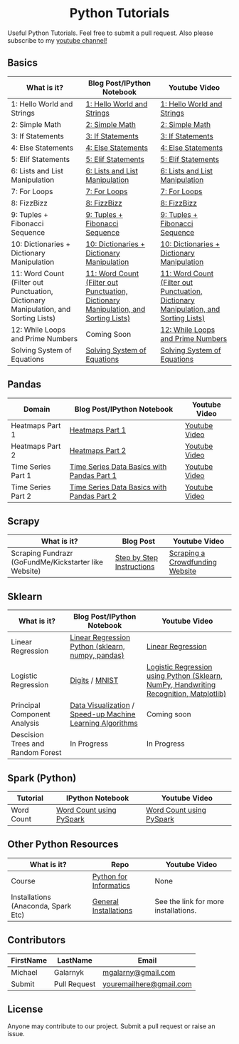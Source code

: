 <h1 align="center"> Python Tutorials</h1>

Useful Python Tutorials. Feel free to submit a pull request. Also please subscribe to my <a href="https://www.youtube.com/c/MichaelGalarnyk?sub_confirmation=1"> youtube channel!</a>

## Basics 
What is it? | Blog Post/IPython Notebook | Youtube Video
--- | --- | ---
1: Hello World and Strings | [1: Hello World and Strings](https://medium.com/@GalarnykMichael/python-basics-1-hello-world-and-strings-de0d17857c93) | [1: Hello World and Strings](https://www.youtube.com/watch?v=JqGjkNzzU4s)
2: Simple Math | [2: Simple Math](https://medium.com/@GalarnykMichael/python-basics-2-simple-math-4ac7cc928738) | [2: Simple Math](https://www.youtube.com/watch?v=30ghRykclIU)
3: If Statements | [3: If Statements](https://medium.com/@GalarnykMichael/python-basics-3-if-statements-bcc29c09c710) | [3: If Statements](https://www.youtube.com/watch?v=317X-OQCs0Q)
4: Else Statements | [4: Else Statements](https://medium.com/@GalarnykMichael/python-basics-4-else-statements-7d8618e00afe) | [4: Else Statements](https://www.youtube.com/watch?v=e9ZMSHYwtDM)
5: Elif Statements | [5: Elif Statements](https://medium.com/@GalarnykMichael/python-basics-5-elif-statements-b8950dc71cf9) | [5: Elif Statements](https://www.youtube.com/watch?v=NxBBBPjusyA)
6: Lists and List Manipulation | [6: Lists and List Manipulation](https://medium.com/@GalarnykMichael/python-basics-6-lists-and-list-manipulation-a56be62b1f95) | [6: Lists and List Manipulation](https://www.youtube.com/watch?v=w9I8R3WSVqc)
7: For Loops | [7: For Loops](https://github.com/mGalarnyk/Python_Tutorials/blob/master/Python_Basics/Intro/PythonBasicsForLoops.ipynb) | [7: For Loops](https://www.youtube.com/watch?v=8fswDyk9UIY)
8: FizzBizz | [8: FizzBizz](https://github.com/mGalarnyk/Python_Tutorials/blob/master/Python_Basics/Intro/PythonBasicsFizzBuzz.ipynb) | [8: FizzBizz](https://www.youtube.com/watch?v=XR1QFrbPRnw)
9: Tuples + Fibonacci Sequence | [9: Tuples + Fibonacci Sequence](https://github.com/mGalarnyk/Python_Tutorials/blob/master/Python_Basics/Intro/PythonBasicsTuples.ipynb) | [9: Tuples + Fibonacci Sequence](https://www.youtube.com/watch?v=gUHeaQ0qZaw)
10: Dictionaries + Dictionary Manipulation | [10: Dictionaries + Dictionary Manipulation](https://github.com/mGalarnyk/Python_Tutorials/blob/master/Python_Basics/Intro/PythonBasicsDictionaries.ipynb) | [10: Dictionaries + Dictionary Manipulation](https://www.youtube.com/watch?v=LlIqrWJaBcQ)
11: Word Count (Filter out Punctuation, Dictionary Manipulation, and Sorting Lists)  | [11: Word Count (Filter out Punctuation, Dictionary Manipulation, and Sorting Lists)](https://github.com/mGalarnyk/Python_Tutorials/blob/master/Python_Basics/Intro/PythonBasicsWordCount.ipynb) | [11: Word Count (Filter out Punctuation, Dictionary Manipulation, and Sorting Lists)](https://www.youtube.com/watch?v=l_dIleafLZ8)
12: While Loops and Prime Numbers | Coming Soon | [12: While Loops and Prime Numbers](https://youtu.be/apEjxRmIp0I)
Solving System of Equations | [Solving System of Equations](https://medium.com/@GalarnykMichael/solving-system-of-linear-equations-using-python-645ad1904cec#.z6lw1zyw6) | [Solving System of Equations](https://www.youtube.com/watch?v=AqIrdW2-K6k&)

## Pandas
Domain | Blog Post/IPython Notebook | Youtube Video
--- | --- | ---
Heatmaps Part 1  | [Heatmaps Part 1](https://github.com/mGalarnyk/Python_Tutorials/blob/master/Request/Heat%20Maps%20using%20Matplotlib%20and%20Seaborn.ipynb) | [Youtube Video](https://www.youtube.com/watch?v=m7uXFyPN2Sk)
Heatmaps Part 2  | [Heatmaps Part 2](https://github.com/mGalarnyk/Python_Tutorials/blob/master/Request/Heat%20Maps%20using%20Matplotlib%20and%20Seaborn.ipynb) | [Youtube Video](https://www.youtube.com/watch?v=NHwXkvwSd7E)
Time Series Part 1 | [Time Series Data Basics with Pandas Part 1](https://github.com/mGalarnyk/Python_Tutorials/blob/master/Time_Series/Part1_Time_Series_Data_BasicPlotting.ipynb "Time Series Data Basics with Pandas Part 1") | [Youtube Video](https://www.youtube.com/watch?v=OwnaUVt6VVE)
Time Series Part 2  | [Time Series Data Basics with Pandas Part 2](https://github.com/mGalarnyk/Python_Tutorials/blob/master/Time_Series/Part2_Time_Series_Data_Price_Variation_ShiftingGroupBy.ipynb "Time Series Data Basics with Pandas Part 2") | [Youtube Video](https://www.youtube.com/watch?v=1S5UKLqe-gg)

## Scrapy
What is it? | Blog Post | Youtube Video
--- | --- | ---
Scraping Fundrazr (GoFundMe/Kickstarter like Website) | [Step by Step Instructions](https://medium.com/@GalarnykMichael/using-scrapy-to-build-your-own-dataset-64ea2d7d4673) | [Scraping a Crowdfunding Website](https://www.youtube.com/watch?v=O_j3OTXw2_E)

## Sklearn
What is it? | Blog Post/IPython Notebook | Youtube Video
--- | --- | ---
Linear Regression | [Linear Regression Python (sklearn, numpy, pandas)](https://medium.com/@GalarnykMichael/linear-regression-using-python-b29174c3797a#.vczf85s0s) | [Linear Regression](https://www.youtube.com/watch?v=dSYJVbj4Eew&t=2s)
Logistic Regression | [Digits](https://github.com/mGalarnyk/Python_Tutorials/blob/master/Sklearn/Logistic_Regression/LogisticRegression_toy_digits.ipynb) / [MNIST](https://github.com/mGalarnyk/Python_Tutorials/blob/master/Sklearn/Logistic_Regression/LogisticRegression_MNIST.ipynb) | [Logistic Regression using Python (Sklearn, NumPy, Handwriting Recognition, Matplotlib)](https://www.youtube.com/watch?v=71iXeuKFcQM)
Principal Component Analysis | [Data Visualization](https://github.com/mGalarnyk/Python_Tutorials/blob/master/Sklearn/PCA/PCA_Data_Visualization_Iris_Dataset_Blog.ipynb) / [Speed-up Machine Learning Algorithms](https://github.com/mGalarnyk/Python_Tutorials/blob/master/Sklearn/PCA/PCA_to_Speed-up_Machine_Learning_Algorithms.ipynb) | Coming soon
Descision Trees and Random Forest | In Progress | In Progress

## Spark (Python)
Tutorial | IPython Notebook | Youtube Video
--- | --- | ---
Word Count | [Word Count using PySpark](https://github.com/mGalarnyk/Python_Tutorials/blob/master/PySpark_Basics/PySpark_Part1_Word_Count_Removing_Punctuation_Pride_Prejudice.ipynb) | [Word Count using PySpark](https://www.youtube.com/watch?v=jg7Z8ctKpEs&t=1s)

## Other Python Resources
What is it? | Repo | Youtube Video
--- | --- | ---
Course| [Python for Informatics](https://github.com/mGalarnyk/Python_Tutorials/blob/master/Python_Informatics/README.md "Python for Informatics") | None
Installations (Anaconda, Spark Etc) | [General Installations](https://github.com/mGalarnyk/Installations_Mac_Ubuntu_Windows "Python Installations") | See the link for more installations. 

## Contributors
FirstName | LastName | Email
--- | --- | ---
Michael  |  Galarnyk | <mgalarny@gmail.com>
Submit  |  Pull Request | <youremailhere@gmail.com>

## License
Anyone may contribute to our project. Submit a pull request or raise an issue. 
